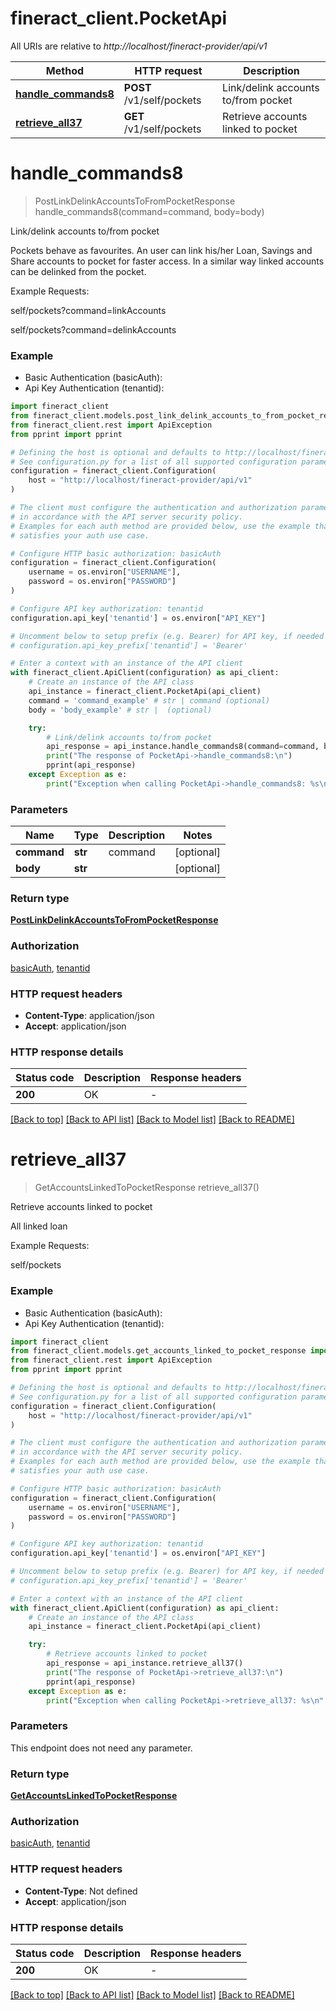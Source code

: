# fineract_client.PocketApi

All URIs are relative to *http://localhost/fineract-provider/api/v1*

Method | HTTP request | Description
------------- | ------------- | -------------
[**handle_commands8**](PocketApi.md#handle_commands8) | **POST** /v1/self/pockets | Link/delink accounts to/from pocket
[**retrieve_all37**](PocketApi.md#retrieve_all37) | **GET** /v1/self/pockets | Retrieve accounts linked to pocket


# **handle_commands8**
> PostLinkDelinkAccountsToFromPocketResponse handle_commands8(command=command, body=body)

Link/delink accounts to/from pocket

Pockets behave as favourites. An user can link his/her Loan, Savings and Share accounts to pocket for faster access. In a similar way linked accounts can be delinked from the pocket.

Example Requests:

self/pockets?command=linkAccounts

self/pockets?command=delinkAccounts

### Example

* Basic Authentication (basicAuth):
* Api Key Authentication (tenantid):

```python
import fineract_client
from fineract_client.models.post_link_delink_accounts_to_from_pocket_response import PostLinkDelinkAccountsToFromPocketResponse
from fineract_client.rest import ApiException
from pprint import pprint

# Defining the host is optional and defaults to http://localhost/fineract-provider/api/v1
# See configuration.py for a list of all supported configuration parameters.
configuration = fineract_client.Configuration(
    host = "http://localhost/fineract-provider/api/v1"
)

# The client must configure the authentication and authorization parameters
# in accordance with the API server security policy.
# Examples for each auth method are provided below, use the example that
# satisfies your auth use case.

# Configure HTTP basic authorization: basicAuth
configuration = fineract_client.Configuration(
    username = os.environ["USERNAME"],
    password = os.environ["PASSWORD"]
)

# Configure API key authorization: tenantid
configuration.api_key['tenantid'] = os.environ["API_KEY"]

# Uncomment below to setup prefix (e.g. Bearer) for API key, if needed
# configuration.api_key_prefix['tenantid'] = 'Bearer'

# Enter a context with an instance of the API client
with fineract_client.ApiClient(configuration) as api_client:
    # Create an instance of the API class
    api_instance = fineract_client.PocketApi(api_client)
    command = 'command_example' # str | command (optional)
    body = 'body_example' # str |  (optional)

    try:
        # Link/delink accounts to/from pocket
        api_response = api_instance.handle_commands8(command=command, body=body)
        print("The response of PocketApi->handle_commands8:\n")
        pprint(api_response)
    except Exception as e:
        print("Exception when calling PocketApi->handle_commands8: %s\n" % e)
```



### Parameters


Name | Type | Description  | Notes
------------- | ------------- | ------------- | -------------
 **command** | **str**| command | [optional] 
 **body** | **str**|  | [optional] 

### Return type

[**PostLinkDelinkAccountsToFromPocketResponse**](PostLinkDelinkAccountsToFromPocketResponse.md)

### Authorization

[basicAuth](../README.md#basicAuth), [tenantid](../README.md#tenantid)

### HTTP request headers

 - **Content-Type**: application/json
 - **Accept**: application/json

### HTTP response details

| Status code | Description | Response headers |
|-------------|-------------|------------------|
**200** | OK |  -  |

[[Back to top]](#) [[Back to API list]](../README.md#documentation-for-api-endpoints) [[Back to Model list]](../README.md#documentation-for-models) [[Back to README]](../README.md)

# **retrieve_all37**
> GetAccountsLinkedToPocketResponse retrieve_all37()

Retrieve accounts linked to pocket

All linked loan

Example Requests:


self/pockets

### Example

* Basic Authentication (basicAuth):
* Api Key Authentication (tenantid):

```python
import fineract_client
from fineract_client.models.get_accounts_linked_to_pocket_response import GetAccountsLinkedToPocketResponse
from fineract_client.rest import ApiException
from pprint import pprint

# Defining the host is optional and defaults to http://localhost/fineract-provider/api/v1
# See configuration.py for a list of all supported configuration parameters.
configuration = fineract_client.Configuration(
    host = "http://localhost/fineract-provider/api/v1"
)

# The client must configure the authentication and authorization parameters
# in accordance with the API server security policy.
# Examples for each auth method are provided below, use the example that
# satisfies your auth use case.

# Configure HTTP basic authorization: basicAuth
configuration = fineract_client.Configuration(
    username = os.environ["USERNAME"],
    password = os.environ["PASSWORD"]
)

# Configure API key authorization: tenantid
configuration.api_key['tenantid'] = os.environ["API_KEY"]

# Uncomment below to setup prefix (e.g. Bearer) for API key, if needed
# configuration.api_key_prefix['tenantid'] = 'Bearer'

# Enter a context with an instance of the API client
with fineract_client.ApiClient(configuration) as api_client:
    # Create an instance of the API class
    api_instance = fineract_client.PocketApi(api_client)

    try:
        # Retrieve accounts linked to pocket
        api_response = api_instance.retrieve_all37()
        print("The response of PocketApi->retrieve_all37:\n")
        pprint(api_response)
    except Exception as e:
        print("Exception when calling PocketApi->retrieve_all37: %s\n" % e)
```



### Parameters

This endpoint does not need any parameter.

### Return type

[**GetAccountsLinkedToPocketResponse**](GetAccountsLinkedToPocketResponse.md)

### Authorization

[basicAuth](../README.md#basicAuth), [tenantid](../README.md#tenantid)

### HTTP request headers

 - **Content-Type**: Not defined
 - **Accept**: application/json

### HTTP response details

| Status code | Description | Response headers |
|-------------|-------------|------------------|
**200** | OK |  -  |

[[Back to top]](#) [[Back to API list]](../README.md#documentation-for-api-endpoints) [[Back to Model list]](../README.md#documentation-for-models) [[Back to README]](../README.md)

